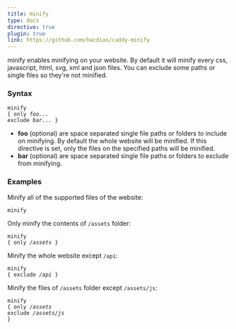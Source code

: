 ```yaml
---
title: minify
type: docs
directive: true
plugin: true
link: https://github.com/hacdias/caddy-minify
---
```


minify enables minifying on your website. By default it will minify every css, javascript, html, svg, xml and json files. You can exclude some paths or single files so they're not minified.


### Syntax

<code class="block"><span class="hl-directive">minify</span> </span> {
	<span class="hl-subdirective">only</span> <i>foo...</i>
	<span class="hl-subdirective">exclude</span> <i>bar...</i>
}</code>

*   **foo** (optional) are space separated single file paths or folders to include on minifying. By default the whole website will be minified. If this directive is set, only the files on the specified paths will be minified.
*   **bar** (optional) are space separated single file paths or folders to exclude from minifying.

### Examples

Minify all of the supported files of the website:

<code class="block"><span class="hl-directive">minify</span></code>

Only minify the contents of `/assets` folder:

<code class="block"><span class="hl-directive">minify</span> </span> {
	<span class="hl-subdirective">only</span> <i>/assets</i>
}</code>

Minify the whole website except `/api`:

<code class="block"><span class="hl-directive">minify</span> </span> {
	<span class="hl-subdirective">exclude</span> <i>/api</i>
}</code>

Minify the files of `/assets` folder except `/assets/js`:

<code class="block"><span class="hl-directive">minify</span> </span> {
	<span class="hl-subdirective">only</span> <i>/assets</i>
	<span class="hl-subdirective">exclude</span> <i>/assets/js</i>
}</code>
